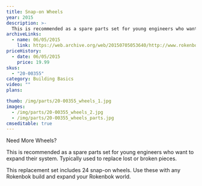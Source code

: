 ```yaml
---
title: Snap-on Wheels
year: 2015
description: >-
  This is recommended as a spare parts set for young engineers who want to expand their system. Typically used to replace lost or broken pieces.
archiveLinks:
  - name: 06/05/2015
    link: https://web.archive.org/web/20150705053640/http://www.rokenbok.com/shop/spare-parts/snap-wheels
priceHistory:
  - date: 06/05/2015
    price: 19.99
skus:
  - "20-00355"
category: Building Basics
video: ""
plans:

thumb: /img/parts/20-00355_wheels_1.jpg
images:
  - /img/parts/20-00355_wheels_2.jpg
  - /img/parts/20-00355_wheels_parts.jpg
cmseditable: true
---
```

Need More Wheels?

This is recommended as a spare parts set for young engineers who want to expand their system. Typically used to replace lost or broken pieces.

This replacement set includes 24 snap-on wheels. Use these with any Rokenbok build and expand your Rokenbok world.
